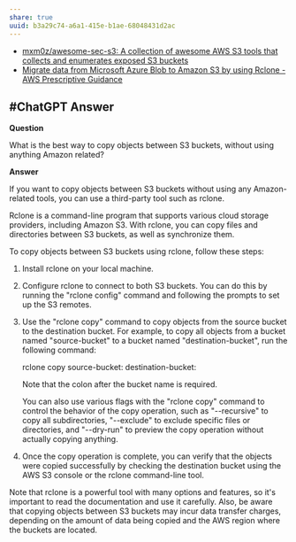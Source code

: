 ```yaml
---
share: true
uuid: b3a29c74-a6a1-415e-b1ae-68048431d2ac
---
```

* [mxm0z/awesome-sec-s3: A collection of awesome AWS S3 tools that collects and enumerates exposed S3 buckets](https://github.com/mxm0z/awesome-sec-s3#general-purpose-tools)
* [Migrate data from Microsoft Azure Blob to Amazon S3 by using Rclone - AWS Prescriptive Guidance](https://docs.aws.amazon.com/prescriptive-guidance/latest/patterns/migrate-data-from-microsoft-azure-blob-to-amazon-s3-by-using-rclone.html)


## #ChatGPT Answer

**Question**

What is the best way to copy objects between S3 buckets, without using anything Amazon related?

**Answer**

If you want to copy objects between S3 buckets without using any Amazon-related tools, you can use a third-party tool such as rclone.

Rclone is a command-line program that supports various cloud storage providers, including Amazon S3. With rclone, you can copy files and directories between S3 buckets, as well as synchronize them.

To copy objects between S3 buckets using rclone, follow these steps:

1.  Install rclone on your local machine.
    
2.  Configure rclone to connect to both S3 buckets. You can do this by running the "rclone config" command and following the prompts to set up the S3 remotes.
    
3.  Use the "rclone copy" command to copy objects from the source bucket to the destination bucket. For example, to copy all objects from a bucket named "source-bucket" to a bucket named "destination-bucket", run the following command:
    
    rclone copy source-bucket: destination-bucket:
    
    Note that the colon after the bucket name is required.
    
    You can also use various flags with the "rclone copy" command to control the behavior of the copy operation, such as "--recursive" to copy all subdirectories, "--exclude" to exclude specific files or directories, and "--dry-run" to preview the copy operation without actually copying anything.
    
4.  Once the copy operation is complete, you can verify that the objects were copied successfully by checking the destination bucket using the AWS S3 console or the rclone command-line tool.
    

Note that rclone is a powerful tool with many options and features, so it's important to read the documentation and use it carefully. Also, be aware that copying objects between S3 buckets may incur data transfer charges, depending on the amount of data being copied and the AWS region where the buckets are located.
